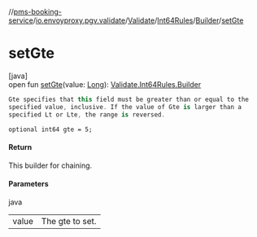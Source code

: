 //[pms-booking-service](../../../../../index.md)/[io.envoyproxy.pgv.validate](../../../index.md)/[Validate](../../index.md)/[Int64Rules](../index.md)/[Builder](index.md)/[setGte](set-gte.md)

# setGte

[java]\
open fun [setGte](set-gte.md)(value: [Long](https://kotlinlang.org/api/core/kotlin-stdlib/kotlin/-long/index.html)): [Validate.Int64Rules.Builder](index.md)

```kotlin
Gte specifies that this field must be greater than or equal to the
specified value, inclusive. If the value of Gte is larger than a
specified Lt or Lte, the range is reversed.

```
`optional int64 gte = 5;`

#### Return

This builder for chaining.

#### Parameters

java

| | |
|---|---|
| value | The gte to set. |